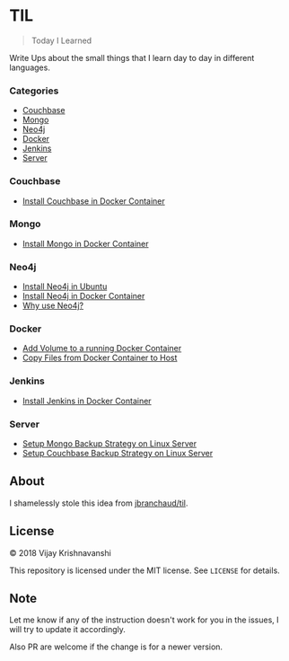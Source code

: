 # TIL

> Today I Learned

Write Ups about the small things that I learn day to day in different languages.

### Categories

* [Couchbase](#Couchbase)
* [Mongo](#Mongo)
* [Neo4j](#Neo4j)
* [Docker](#Docker)
* [Jenkins](#Jenkins)
* [Server](#Server)

### Couchbase

* [Install Couchbase in Docker Container](couchbase/install-couchbase-in-a-docker-container.md)

### Mongo

* [Install Mongo in Docker Container](mongo/install-mongo-in-a-docker-container.md)

### Neo4j

* [Install Neo4j in Ubuntu](neo4j/install-neo4j-in-ubuntu.md)
* [Install Neo4j in Docker Container](neo4j/install-neo4j-in-docker-container.md)
* [Why use Neo4j?](neo4j/why-use-neo4j.md)

### Docker

* [Add Volume to a running Docker Container](neo4j/addadd-volume-to-running-docker-container.md)
* [Copy Files from Docker Container to Host](docker/copy-files-from-docker-container-to-host.md )

### Jenkins

* [Install Jenkins in Docker Container](jenkins/install-jenkins-in-docker-container.md)

### Server

* [Setup Mongo Backup Strategy on Linux Server](server/setup-mongo-backup-strategy-on-linux-server.md)
* [Setup Couchbase Backup Strategy on Linux Server](server/setup-couchbase-backup-stategy-on-linux-server.md)

## About

I shamelessly stole this idea from
[jbranchaud/til](https://github.com/jbranchaud/til).

## License

&copy; 2018 Vijay Krishnavanshi

This repository is licensed under the MIT license. See `LICENSE` for
details.

## Note

Let me know if any of the instruction doesn't work for you in the issues, I will try to update it accordingly.

Also PR are welcome if the change is for a newer version. 

